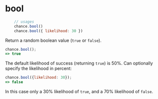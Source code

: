 # bool

```js
    // usages
    chance.bool()
    chance.bool({ likelihood: 30 })
```
Return a random boolean value (`true` or `false`).

```js
chance.bool();
=> true
```

The default likelihood of success (returning `true`) is 50%.
Can optionally specify the likelihood in percent:

```js
chance.bool({likelihood: 30});
=> false
```

In this case only a 30% likelihood of `true`, and a 70% likelihood of `false`.

